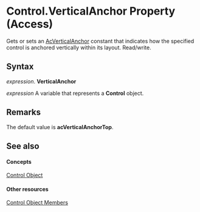 
# Control.VerticalAnchor Property (Access)

Gets or sets an [AcVerticalAnchor](08f16c8b-1566-cfad-795a-cb65a91c4e52.md) constant that indicates how the specified control is anchored vertically within its layout. Read/write.


## Syntax

 _expression_. **VerticalAnchor**

 _expression_ A variable that represents a **Control** object.


## Remarks

The default value is  **acVerticalAnchorTop**.


## See also


#### Concepts


[Control Object](ce2362e5-4390-590e-06c0-6f27e8d988cd.md)
#### Other resources


[Control Object Members](c6f2ed0f-f8e1-d56e-22a5-a365b64b7754.md)
